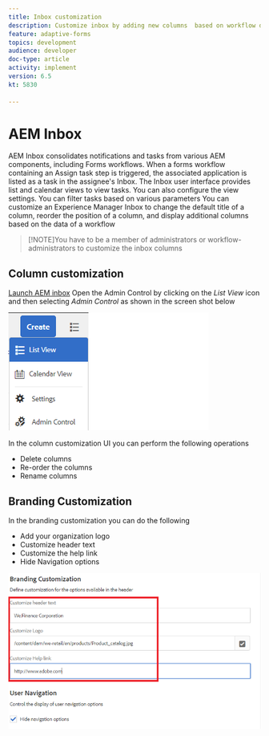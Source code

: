 ```yaml
---
title: Inbox customization
description: Customize inbox by adding new columns  based on workflow data 
feature: adaptive-forms
topics: development
audience: developer
doc-type: article
activity: implement
version: 6.5
kt: 5830

---
```

# AEM Inbox

 AEM Inbox consolidates notifications and tasks from various AEM components, including Forms workflows. When a forms workflow containing an Assign task step is triggered, the associated application is listed as a task in the assignee's Inbox.
 The Inbox user interface provides list and calendar views to view tasks. You can also configure the view settings. You can filter tasks based on various parameters
 You can customize an Experience Manager Inbox to change the default title of a column, reorder the position of a column, and display additional columns based on the data of a workflow


>[!NOTE]You have to be a member of administrators or workflow-administrators to customize the inbox columns

## Column customization

[Launch AEM inbox](http://localhost:4502/aem/inbox)
Open the Admin Control by clicking on the _List View_ icon and then selecting _Admin Control_ as shown in the screen shot below

![admin-control](assets/open-customization.png)

In the column customization UI you can perform the following operations

* Delete columns
* Re-order the columns
* Rename columns

## Branding Customization

In the branding customization you can do the following

* Add your organization logo
* Customize header text
* Customize the help link
* Hide Navigation options

![inbox-branding](assets/branding-customization.PNG)





